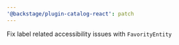 ```yaml
---
'@backstage/plugin-catalog-react': patch
---
```


Fix label related accessibility issues with `FavorityEntity`
